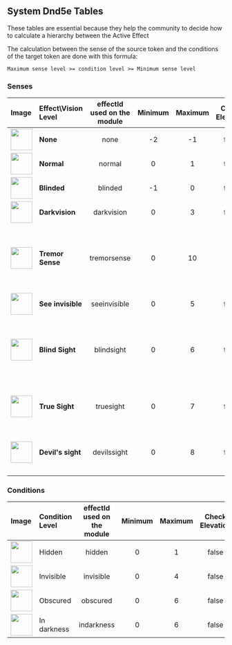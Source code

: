 ## System Dnd5e Tables

These tables are essential because they help the community to decide how to calculate a hierarchy between the Active Effect

The calculation between the sense of the source token and the conditions of the target token are done with this formula: 

`Maximum sense level >= condition level >= Minimum sense level`

### Senses

| Image | Effect\Vision Level  | effectId used on the module | Minimum  | Maximum | Check Elevation | Condition |
|:------|:---------------------|:---------------------------:|:--------:|:-------:|:---------------:|:---------:|
|<img src="https://raw.githubusercontent.com/p4535992/conditional-visibility/master/main/src/icons/ae/light_01.jpg" alt="" style="height: 50px; width:50px;"></img> | **None** | none | -2 | -1 | false | |
|<img src="https://raw.githubusercontent.com/p4535992/conditional-visibility/master/main/src/icons/ae/light_02.jpg" alt="" style="height: 50px; width:50px;"></img> | **Normal** | normal | 0 | 1 | false | |
|<img src="https://raw.githubusercontent.com/p4535992/conditional-visibility/master/main/src/icons/ae/affliction_24.jpg" alt="" style="height: 50px; width:50px;"></img> | **Blinded** | blinded | -1 | 0 | false | |
|<img src="https://raw.githubusercontent.com/p4535992/conditional-visibility/master/main/src/icons/ae/evil-eye-red-1.jpg" alt="" style="height: 50px; width:50px;"></img> | **Darkvision** | darkvision | 0 | 3 | false | |
|<img src="https://raw.githubusercontent.com/p4535992/conditional-visibility/master/main/src/icons/ae/ice_15.jpg" alt="" style="height: 50px; width:50px;"></img> | **Tremor Sense** | tremorsense | 0 | 10 | true | <img src="https://raw.githubusercontent.com/p4535992/conditional-visibility/master/main/src/icons/invisible.jpg" alt="" style="height: 50px; width:50px;"></img><img src="https://raw.githubusercontent.com/p4535992/conditional-visibility/master/main/src/icons/obscured.jpg" alt="" style="height: 50px; width:50px;"></img><img src="https://raw.githubusercontent.com/p4535992/conditional-visibility/master/main/src/icons/indarkness.jpg" alt="" style="height: 50px; width:50px;"></img> |
|<img src="https://raw.githubusercontent.com/p4535992/conditional-visibility/master/main/src/icons/ae/shadow_11.jpg" alt="" style="height: 50px; width:50px;"></img> | **See invisible** | seeinvisible | 0 | 5 | false | <img src="https://raw.githubusercontent.com/p4535992/conditional-visibility/master/main/src/icons/invisible.jpg" alt="" style="height: 50px; width:50px;"></img> |
|<img src="https://raw.githubusercontent.com/p4535992/conditional-visibility/master/main/src/icons/ae/green_18.jpg" alt="" style="height: 50px; width:50px;"></img> | **Blind Sight** | blindsight | 0 | 6 | false | <img src="https://raw.githubusercontent.com/p4535992/conditional-visibility/master/main/src/icons/invisible.jpg" alt="" style="height: 50px; width:50px;"></img> <img src="https://raw.githubusercontent.com/p4535992/conditional-visibility/master/main/src/icons/obscured.jpg" alt="" style="height: 50px; width:50px;"></img> <img src="https://raw.githubusercontent.com/p4535992/conditional-visibility/master/main/src/icons/indarkness.jpg" alt="" style="height: 50px; width:50px;"></img> |
|<img src="https://raw.githubusercontent.com/p4535992/conditional-visibility/master/main/src/icons/ae/emerald_11.jpg" alt="" style="height: 50px; width:50px;"></img> | **True Sight** | truesight | 0 | 7 | false | <img src="https://raw.githubusercontent.com/p4535992/conditional-visibility/master/main/src/icons/invisible.jpg" alt="" style="height: 50px; width:50px;"></img> <img src="https://raw.githubusercontent.com/p4535992/conditional-visibility/master/main/src/icons/indarkness.jpg" alt="" style="height: 50px; width:50px;"></img> |
|<img src="https://raw.githubusercontent.com/p4535992/conditional-visibility/master/main/src/icons/ae/blue_17.jpg" alt="" style="height: 50px; width:50px;"></img> | **Devil's sight** | devilssight | 0 | 8 | false | <img src="https://raw.githubusercontent.com/p4535992/conditional-visibility/master/main/src/icons/invisible.jpg" alt="" style="height: 50px; width:50px;"></img> <img src="https://raw.githubusercontent.com/p4535992/conditional-visibility/master/main/src/icons/indarkness.jpg" alt="" style="height: 50px; width:50px;"></img> |

### Conditions

| Image | Condition Level | effectId used on the module | Minimum  | Maximum | Check Elevation |
|:------|:----------------|:---------------------------:|:--------:|:-------:|:---------------:|
|<img src="https://raw.githubusercontent.com/p4535992/conditional-visibility/master/main/src/icons/hidden.jpg" alt="" style="height: 50px; width:50px;"></img> | Hidden | hidden | 0 | 1 | false |
|<img src="https://raw.githubusercontent.com/p4535992/conditional-visibility/master/main/src/icons/invisible.jpg" alt="" style="height: 50px; width:50px;"></img> | Invisible | invisible | 0 | 4 | false |
|<img src="https://raw.githubusercontent.com/p4535992/conditional-visibility/master/main/src/icons/obscured.jpg" alt="" style="height: 50px; width:50px;"></img> | Obscured | obscured | 0 | 6 | false |
|<img src="https://raw.githubusercontent.com/p4535992/conditional-visibility/master/main/src/icons/indarkness.jpg" alt="" style="height: 50px; width:50px;"></img> | In darkness | indarkness | 0 | 6 | false |
